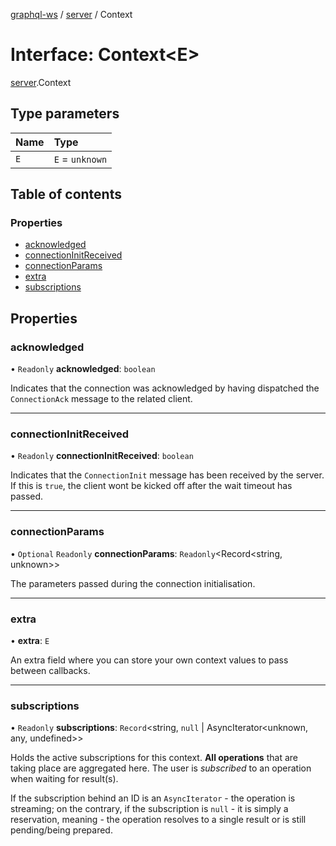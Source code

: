 [graphql-ws](../README.md) / [server](../modules/server.md) / Context

# Interface: Context<E\>

[server](../modules/server.md).Context

## Type parameters

| Name | Type |
| :------ | :------ |
| `E` | `E` = `unknown` |

## Table of contents

### Properties

- [acknowledged](server.context.md#acknowledged)
- [connectionInitReceived](server.context.md#connectioninitreceived)
- [connectionParams](server.context.md#connectionparams)
- [extra](server.context.md#extra)
- [subscriptions](server.context.md#subscriptions)

## Properties

### acknowledged

• `Readonly` **acknowledged**: `boolean`

Indicates that the connection was acknowledged
by having dispatched the `ConnectionAck` message
to the related client.

___

### connectionInitReceived

• `Readonly` **connectionInitReceived**: `boolean`

Indicates that the `ConnectionInit` message
has been received by the server. If this is
`true`, the client wont be kicked off after
the wait timeout has passed.

___

### connectionParams

• `Optional` `Readonly` **connectionParams**: `Readonly`<Record<string, unknown\>\>

The parameters passed during the connection initialisation.

___

### extra

• **extra**: `E`

An extra field where you can store your own context values
to pass between callbacks.

___

### subscriptions

• `Readonly` **subscriptions**: `Record`<string, ``null`` \| AsyncIterator<unknown, any, undefined\>\>

Holds the active subscriptions for this context. **All operations**
that are taking place are aggregated here. The user is _subscribed_
to an operation when waiting for result(s).

If the subscription behind an ID is an `AsyncIterator` - the operation
is streaming; on the contrary, if the subscription is `null` - it is simply
a reservation, meaning - the operation resolves to a single result or is still
pending/being prepared.
